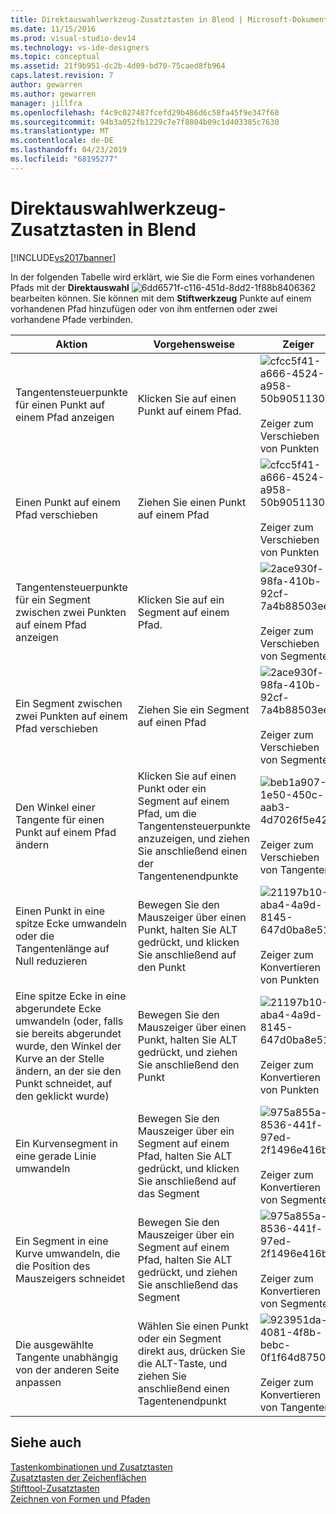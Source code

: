 ```yaml
---
title: Direktauswahlwerkzeug-Zusatztasten in Blend | Microsoft-Dokumentation
ms.date: 11/15/2016
ms.prod: visual-studio-dev14
ms.technology: vs-ide-designers
ms.topic: conceptual
ms.assetid: 21f9b951-dc2b-4d09-bd70-75caed8fb964
caps.latest.revision: 7
author: gewarren
ms.author: gewarren
manager: jillfra
ms.openlocfilehash: f4c9c027487fcefd29b486d6c58fa45f9e347f60
ms.sourcegitcommit: 94b3a052fb1229c7e7f8804b09c1d403385c7630
ms.translationtype: MT
ms.contentlocale: de-DE
ms.lasthandoff: 04/23/2019
ms.locfileid: "68195277"
---
```

# <a name="direct-selection-tool-modifier-keys-in-blend"></a>Direktauswahlwerkzeug-Zusatztasten in Blend
[!INCLUDE[vs2017banner](../includes/vs2017banner.md)]

In der folgenden Tabelle wird erklärt, wie Sie die Form eines vorhandenen Pfads mit der **Direktauswahl** ![](../designers/media/6dd6571f-c116-451d-8dd2-1f88b8406362.png "6dd6571f-c116-451d-8dd2-1f88b8406362") bearbeiten können. Sie können mit dem **Stiftwerkzeug** Punkte auf einem vorhandenen Pfad hinzufügen oder von ihm entfernen oder zwei vorhandene Pfade verbinden.  
  
|Aktion|Vorgehensweise|Zeiger|  
|-----------------------|-------------|-------------|  
|Tangentensteuerpunkte für einen Punkt auf einem Pfad anzeigen|Klicken Sie auf einen Punkt auf einem Pfad.|![](../designers/media/cfcc5f41-a666-4524-a958-50b9051130ca.png "cfcc5f41-a666-4524-a958-50b9051130ca")<br /><br /> Zeiger zum Verschieben von Punkten|  
|Einen Punkt auf einem Pfad verschieben|Ziehen Sie einen Punkt auf einem Pfad|![](../designers/media/cfcc5f41-a666-4524-a958-50b9051130ca.png "cfcc5f41-a666-4524-a958-50b9051130ca")<br /><br /> Zeiger zum Verschieben von Punkten|  
|Tangentensteuerpunkte für ein Segment zwischen zwei Punkten auf einem Pfad anzeigen|Klicken Sie auf ein Segment auf einem Pfad.|![](../designers/media/2ace930f-98fa-410b-92cf-7a4b88503ee7.png "2ace930f-98fa-410b-92cf-7a4b88503ee7")<br /><br /> Zeiger zum Verschieben von Segmenten|  
|Ein Segment zwischen zwei Punkten auf einem Pfad verschieben|Ziehen Sie ein Segment auf einen Pfad|![](../designers/media/2ace930f-98fa-410b-92cf-7a4b88503ee7.png "2ace930f-98fa-410b-92cf-7a4b88503ee7")<br /><br /> Zeiger zum Verschieben von Segmenten|  
|Den Winkel einer Tangente für einen Punkt auf einem Pfad ändern|Klicken Sie auf einen Punkt oder ein Segment auf einem Pfad, um die Tangentensteuerpunkte anzuzeigen, und ziehen Sie anschließend einen der Tangentenendpunkte|![](../designers/media/beb1a907-1e50-450c-aab3-4d7026f5e426.png "beb1a907-1e50-450c-aab3-4d7026f5e426")<br /><br /> Zeiger zum Verschieben von Tangenten|  
|Einen Punkt in eine spitze Ecke umwandeln oder die Tangentenlänge auf Null reduzieren|Bewegen Sie den Mauszeiger über einen Punkt, halten Sie ALT gedrückt, und klicken Sie anschließend auf den Punkt|![](../designers/media/21197b10-aba4-4a9d-8145-647d0ba8e518.png "21197b10-aba4-4a9d-8145-647d0ba8e518")<br /><br /> Zeiger zum Konvertieren von Punkten|  
|Eine spitze Ecke in eine abgerundete Ecke umwandeln (oder, falls sie bereits abgerundet wurde, den Winkel der Kurve an der Stelle ändern, an der sie den Punkt schneidet, auf den geklickt wurde)|Bewegen Sie den Mauszeiger über einen Punkt, halten Sie ALT gedrückt, und ziehen Sie anschließend den Punkt|![](../designers/media/21197b10-aba4-4a9d-8145-647d0ba8e518.png "21197b10-aba4-4a9d-8145-647d0ba8e518")<br /><br /> Zeiger zum Konvertieren von Punkten|  
|Ein Kurvensegment in eine gerade Linie umwandeln|Bewegen Sie den Mauszeiger über ein Segment auf einem Pfad, halten Sie ALT gedrückt, und klicken Sie anschließend auf das Segment|![](../designers/media/975a855a-8536-441f-97ed-2f1496e416bf.png "975a855a-8536-441f-97ed-2f1496e416bf")<br /><br /> Zeiger zum Konvertieren von Segmenten|  
|Ein Segment in eine Kurve umwandeln, die die Position des Mauszeigers schneidet|Bewegen Sie den Mauszeiger über ein Segment auf einem Pfad, halten Sie ALT gedrückt, und ziehen Sie anschließend das Segment|![](../designers/media/975a855a-8536-441f-97ed-2f1496e416bf.png "975a855a-8536-441f-97ed-2f1496e416bf")<br /><br /> Zeiger zum Konvertieren von Segmenten|  
|Die ausgewählte Tangente unabhängig von der anderen Seite anpassen|Wählen Sie einen Punkt oder ein Segment direkt aus, drücken Sie die ALT-Taste, und ziehen Sie anschließend einen Tagentenendpunkt|![](../designers/media/923951da-4081-4f8b-bebc-0f1f64d87504.png "923951da-4081-4f8b-bebc-0f1f64d87504")<br /><br /> Zeiger zum Konvertieren von Tangenten|  
  
## <a name="see-also"></a>Siehe auch  
 [Tastenkombinationen und Zusatztasten](../designers/keyboard-shortcuts-and-modifier-keys-in-blend.md)   
 [Zusatztasten der Zeichenflächen](../designers/artboard-modifier-keys-in-blend.md)   
 [Stifttool-Zusatztasten](../designers/pen-tool-modifier-keys-in-blend.md)   
 [Zeichnen von Formen und Pfaden](../designers/draw-shapes-and-paths.md)
